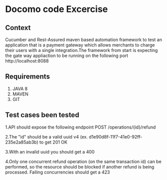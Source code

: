 # Docomo code Excercise
## Context
Cucumber and Rest-Assured maven based automation framework to test an application that is a payment gateway which allows merchants to charge their users with a single integration.The framework from start is expecting the gate way appliaction to be running on the following port http://localhost:8088 

## Requirements
1. JAVA 8
2. MAVEN
3. GIT

## Test cases been tested
1.API should expose the following endpoint POST /operations/{id}/refund

2.The "id" should be a valid uuid v4 (ex. d1e90d8f-11f7-41e0-92ff-235e2a85ab3b) to get 201 OK

3.With an invalid uuid you should get a 400

4.Only one concurrent refund operation (on the same transaction id) can be performed, so the resource should be blocked if another refund is being processed. Failing concurrencies should get a 423
